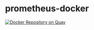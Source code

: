 # prometheus-docker

[![Docker Repository on Quay](https://quay.io/repository/danshan/prometheus-docker/status "Docker Repository on Quay")](https://quay.io/repository/danshan/prometheus-docker)

